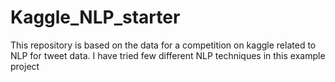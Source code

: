 # Kaggle_NLP_starter
This repository is based on the data for a competition on kaggle related to NLP for tweet data. I have tried few different NLP techniques in this example project
